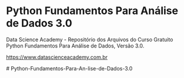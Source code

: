# Python Fundamentos Para Análise de Dados 3.0

Data Science Academy - Repositório dos Arquivos do Curso Gratuito Python Fundamentos Para Análise de Dados, Versão 3.0.

https://www.datascienceacademy.com.br



#   P y t h o n - F u n d a m e n t o s - P a r a - A n - l i s e - d e - D a d o s - 3 . 0  
 